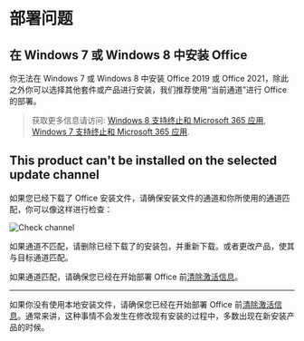 # 部署问题

## 在 Windows 7 或 Windows 8 中安装 Office

你无法在 Windows 7 或 Windows 8 中安装 Office 2019 或 Office 2021，除此之外你可以选择其他套件或产品进行安装，我们推荐使用“当前通道”进行 Office 的部署。

> 获取更多信息请访问: [Windows 8 支持终止和 Microsoft 365 应用](https://docs.microsoft.com/zh-cn/deployoffice/endofsupport/windows-8-support), [Windows 7 支持终止和 Microsoft 365 应用](https://docs.microsoft.com/zh-cn/deployoffice/endofsupport/windows-7-support).

## This product can't be installed on the selected update channel

如果您已经下载了 Office 安装文件，请确保安装文件的通道和你所使用的通道匹配，你可以像这样进行检查：

![Check channel](/assets/img/zh-cn/check-channels.png)

如果通道不匹配，请删除已经下载了的安装包，并重新下载。或者更改产品，使其与目标通道匹配。

如果通道匹配，请确保您已经在开始部署 Office 前[清除激活信息](/zh-cn/activate/#清除激活状态)。

---

如果你没有使用本地安装文件，请确保您已经在开始部署 Office 前[清除激活信息](/zh-cn/activate/#清除激活状态)。通常来讲，这种事情不会发生在修改现有安装的过程中，多数出现在新安装产品的时候。